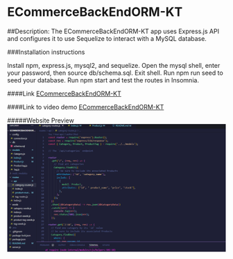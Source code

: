 # ECommerceBackEndORM-KT

##Description:
The ECommerceBackEndORM-KT app uses Express.js API and configures it to use Sequelize to interact with a MySQL database.

###Installation instructions

Install npm, express.js, mysql2, and sequelize. Open the mysql shell, enter your password, then source db/schema.sql. Exit shell. Run npm run seed to seed your database. Run npm start and test the routes in Insomnia.

####Link
[ECommerceBackEndORM-KT](https://github.com/krystalnickole1212/ECommerceBackEndORM-KT)

####Link to video demo
[ECommerceBackEndORM-KT](https://drive.google.com/file/d/1sKG9HN54icRbvM31DWU7v-aF7raR3ZfT/view)


#####Website Preview
![ECommerceBackEndORM-KT](./assets/images/appsnapshot.png)
